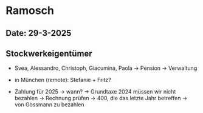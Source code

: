 # Ramosch

**Date: 29-3-2025**
---

## Stockwerkeigentümer

* Svea, Alessandro, Christoph, Giacumina, Paola → Pension → Verwaltung

* in München (remote): Stefanie + Fritz?

* Zahlung für 2025 → wann?
  → Grundtaxe 2024 müssen wir nicht bezahlen → Rechnung prüfen
  → 400, die das letzte Jahr betreffen
  → von Gossmann zu bezahlen

